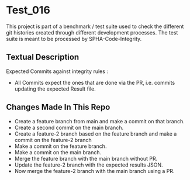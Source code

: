 # Test_016
This project is part of a benchmark / test suite used to check the different git histories created through different development processes. The test suite is meant to be processed by SPHA-Code-Integrity.

## Textual Description
Expected Commits against integrity rules :
* All Commits expect the ones that are done via the PR, i.e. commits updating the expected Result file.

## Changes Made In This Repo

* Create a feature branch from main and make a commit on that branch.
* Create a second commit on the main branch.
* Create a feature-2 branch based on the feature branch and make a commit on the feature-2 branch
* Make a commit on the feature branch.
* Make a commit on the main branch.
* Merge the feature branch with the main branch without PR.
* Update the feature-2 branch with the expected results JSON.
* Now merge the feature-2 branch with the main branch using a PR.
